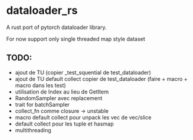 # dataloader_rs

A rust port of pytorch dataloader library.


For now support only single threaded map style dataset

## TODO:
- ajout de TU (copier _test_squential de test_dataloader)
- ajout de TU default collect copier de test_dataloader (faire + macro + macro dans les test)
- utilisation de Index au lieu de GetItem
- RandomSampler avec replacement
- trait for batchSampler
- collect_fn comme closure -> unstable
- macro default collect pour unpack les vec de vec/slice
- default collect pour les tuple et hasmap
- multithreading